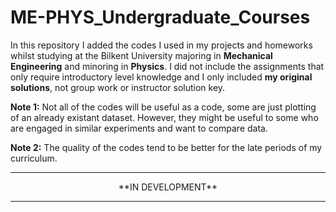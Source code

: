 # ME-PHYS_Undergraduate_Courses
In this repository I added the codes I used in my projects and homeworks whilst studying at the Bilkent University majoring in **Mechanical Engineering** and minoring in **Physics**. I did not include the assignments that only require introductory level knowledge and I only included **my original solutions**, not group work or instructor solution key.

**Note 1:** Not all of the codes will be useful as a code, some are just plotting of an already existant dataset. However, they might be useful to some who are engaged in similar experiments and want to compare data.

**Note 2:** The quality of the codes tend to be better for the late periods of my curriculum.

- - -
<p align="center">
**IN DEVELOPMENT**
</p>

- - -

